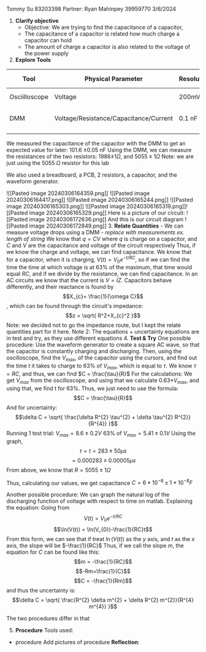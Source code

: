 Tommy Su 83203398
Partner: Ryan Mahinpey 39959770
3/6/2024

1. **Clarify objective**
	- Objective: We are trying to find the capacitance of a capacitor,
	- The capacitance of a capacitor is related how much charge a capacitor can hold
	- The amount of charge a capacitor is also related to the voltage of the power supply
2. **Explore Tools**

| Tool          | Physical Parameter                     | Resolution | Reading Uncertainty | Range      | Usage                                                                            |
| ------------- | -------------------------------------- | ---------- | ------------------- | ---------- | -------------------------------------------------------------------------------- |
| Osciilloscope | Voltage                                | 200mV      | 100mV               | -150V-150V | To measure the voltage in a circuit                                              |
| DMM           | Voltage/Resistance/Capacitance/Current | 0.1 nF     | 0.05 nF             |            | To measure the voltage/resistance/capacitance/current of components in a circuit |
|               |                                        |            |                     |            |                                                                                  |
We measured the capacitance of the capacitor with the DMM to get an expected value for later: 101.6 $\pm 0.05$ nF
Using the DMM, we can measure the resistances of the two resistors: 1986$\pm 1\Omega$, and $5055 \pm 1 \Omega$
Note: we are just using the 5055 $\Omega$ resistor for this lab

We also used a breadboard, a PCB, 2 resistors, a capacitor, and the waveform generator.

![[Pasted image 20240306164359.png]]
![[Pasted image 20240306164417.png]]
![[Pasted image 20240306165244.png]]
![[Pasted image 20240306165303.png]]
![[Pasted image 20240306165319.png]]![[Pasted image 20240306165329.png]]
Here is a picture of our circuit:
![[Pasted image 20240306172636.png]]
And this is our circuit diagram
![[Pasted image 20240306172849.png]]
3. **Relate Quantities**
	- We can measure voltage drops using a DMM 
		- *replace with measurements ex. length of string*
	We know that $q = CV$ where $q$ is charge on a capacitor, and $C$ and $V$ are the capacitance and voltage of the circuit respectively
	Thus, if we know the charge and voltage, we can find capacitance.
	We know that for a capacitor, when it is charging, $V(t) = V_{0}e^{-t/RC}$, so if we can find the time the time at which voltage is at 63% of the maximum, that time would equal $RC$, and if we divide by the resistance, we can find capacitance.
	In an AC circuits we know that the current is $V = IZ$. Capacitors behave differently, and their reactance is found by 
$$X_{c}= \frac{1}{\omega C}$$
, which can be found through the circuit's impedance: $$z = \sqrt{ R^2+X_{c}^2 }$$
Note: we decided not to go the impedance route, but I kept the relate quantities part for it here.
Note 2: The equations + uncertainty equations are in test and try, as they use different equations
4. **Test & Try**
	One possible procedure:
		Use the waveform generator to create a square AC wave, so that the capacitor is constantly charging and discharging. Then, using the oscilloscope, find the $V_{max}$, of the capacitor using the cursors, and find out the time $t$ it takes to charge to $63$% of $V_{max}$, which is equal to $\tau$. We know $\tau = RC$, and thus, we can find $C = \frac{\tau}{R}$
		For the calculations:
			We get $V_{max}$ from the oscilloscope, and using that we calculate 0.63*$V_{max}$, and using that, we find t for 63%.
			Thus, we just need to use the formula:
$$C = \frac{\tau}{R}$$
And for uncertainty:
$$\delta C = \sqrt{ \frac{\delta R^{2} \tau^{2} + \delta \tau^{2} R^{2}}{R^{4}} }$$
Running 1 test trial:
$V_{max} = 8.6 \pm 0.2V$
63% of $V_{max} = 5.41 \pm 0.1V$
Using the graph,
$$\tau = t = 283\pm 50 \mu s$$
$$= 0.000283 \pm 0.00005\mu s$$
From above, we know that $R = 5055\pm 1\Omega$

Thus, calculating our values, we get capacitance $C = 6*10^{-8}\pm 1*10^{-8} F$

Another possible procedure:
We can graph the natural log of the discharging function of voltage with respect to time on matlab.
Explaining the equation:
Going from $$V(t) = V_{0}e^{-t/RC}$$
$$\ln(V(t)) = \ln(V_{0})-\frac{1}{RC}t$$
From this form, we can see that if treat $\ln(V(t))$ as the $y$ axis, and $t$ as the $x$ axis, the slope will be $-\frac{1}{RC}$
Thus, if we call the slope $m$, the equation for $C$ can be found like this:
$$m = -\frac{1}{RC}$$
$$-Rm=\frac{1}{C}$$
$$C = -\frac{1}{Rm}$$
and thus the uncertainty is:
$$\delta C = \sqrt{ \frac{R^{2} \delta m^{2} + \delta R^{2} m^{2}}{R^{4} m^{4}} }$$



The two procedures differ in that


5. **Procedure**
Tools used:
- procedure
Add pictures of procedure
	**Reflection**:
		